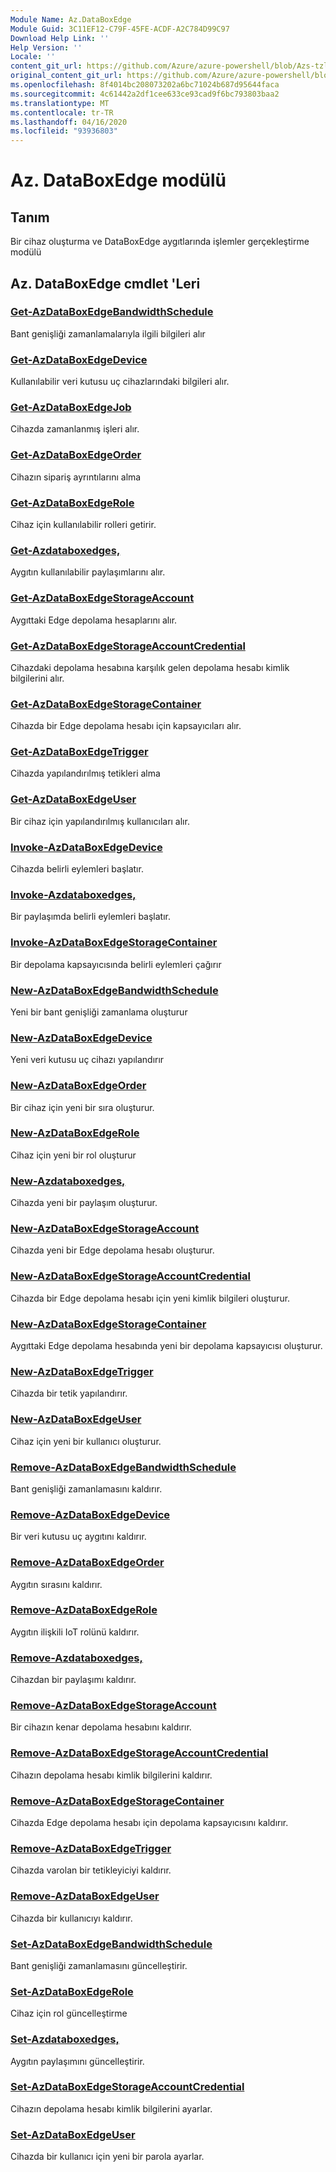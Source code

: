 ```yaml
---
Module Name: Az.DataBoxEdge
Module Guid: 3C11EF12-C79F-45FE-ACDF-A2C784D99C97
Download Help Link: ''
Help Version: ''
Locale: ''
content_git_url: https://github.com/Azure/azure-powershell/blob/Azs-tzl/src/DataBoxEdge/DataBoxEdge/help/Az.DataBoxEdge.md
original_content_git_url: https://github.com/Azure/azure-powershell/blob/Azs-tzl/src/DataBoxEdge/DataBoxEdge/help/Az.DataBoxEdge.md
ms.openlocfilehash: 8f4014bc208073202a6bc71024b687d95644faca
ms.sourcegitcommit: 4c61442a2df1cee633ce93cad9f6bc793803baa2
ms.translationtype: MT
ms.contentlocale: tr-TR
ms.lasthandoff: 04/16/2020
ms.locfileid: "93936803"
---
```

# Az. DataBoxEdge modülü
## Tanım
Bir cihaz oluşturma ve DataBoxEdge aygıtlarında işlemler gerçekleştirme modülü

## Az. DataBoxEdge cmdlet 'Leri
### [Get-AzDataBoxEdgeBandwidthSchedule](Get-AzDataBoxEdgeBandwidthSchedule.md)
Bant genişliği zamanlamalarıyla ilgili bilgileri alır

### [Get-AzDataBoxEdgeDevice](Get-AzDataBoxEdgeDevice.md)
Kullanılabilir veri kutusu uç cihazlarındaki bilgileri alır.

### [Get-AzDataBoxEdgeJob](Get-AzDataBoxEdgeJob.md)
Cihazda zamanlanmış işleri alır.

### [Get-AzDataBoxEdgeOrder](Get-AzDataBoxEdgeOrder.md)
Cihazın sipariş ayrıntılarını alma

### [Get-AzDataBoxEdgeRole](Get-AzDataBoxEdgeRole.md)
Cihaz için kullanılabilir rolleri getirir.

### [Get-Azdataboxedges,](Get-AzDataBoxEdgeShare.md)
Aygıtın kullanılabilir paylaşımlarını alır.

### [Get-AzDataBoxEdgeStorageAccount](Get-AzDataBoxEdgeStorageAccount.md)
Aygıttaki Edge depolama hesaplarını alır.

### [Get-AzDataBoxEdgeStorageAccountCredential](Get-AzDataBoxEdgeStorageAccountCredential.md)
Cihazdaki depolama hesabına karşılık gelen depolama hesabı kimlik bilgilerini alır.

### [Get-AzDataBoxEdgeStorageContainer](Get-AzDataBoxEdgeStorageContainer.md)
Cihazda bir Edge depolama hesabı için kapsayıcıları alır.

### [Get-AzDataBoxEdgeTrigger](Get-AzDataBoxEdgeTrigger.md)
Cihazda yapılandırılmış tetikleri alma
 

### [Get-AzDataBoxEdgeUser](Get-AzDataBoxEdgeUser.md)
Bir cihaz için yapılandırılmış kullanıcıları alır.

### [Invoke-AzDataBoxEdgeDevice](Invoke-AzDataBoxEdgeDevice.md)
Cihazda belirli eylemleri başlatır.

### [Invoke-Azdataboxedges,](Invoke-AzDataBoxEdgeShare.md)
Bir paylaşımda belirli eylemleri başlatır.

### [Invoke-AzDataBoxEdgeStorageContainer](Invoke-AzDataBoxEdgeStorageContainer.md)
Bir depolama kapsayıcısında belirli eylemleri çağırır

### [New-AzDataBoxEdgeBandwidthSchedule](New-AzDataBoxEdgeBandwidthSchedule.md)
Yeni bir bant genişliği zamanlama oluşturur

### [New-AzDataBoxEdgeDevice](New-AzDataBoxEdgeDevice.md)
Yeni veri kutusu uç cihazı yapılandırır

### [New-AzDataBoxEdgeOrder](New-AzDataBoxEdgeOrder.md)
Bir cihaz için yeni bir sıra oluşturur.

### [New-AzDataBoxEdgeRole](New-AzDataBoxEdgeRole.md)
Cihaz için yeni bir rol oluşturur

### [New-Azdataboxedges,](New-AzDataBoxEdgeShare.md)
Cihazda yeni bir paylaşım oluşturur.

### [New-AzDataBoxEdgeStorageAccount](New-AzDataBoxEdgeStorageAccount.md)
Cihazda yeni bir Edge depolama hesabı oluşturur.

### [New-AzDataBoxEdgeStorageAccountCredential](New-AzDataBoxEdgeStorageAccountCredential.md)
Cihazda bir Edge depolama hesabı için yeni kimlik bilgileri oluşturur.

### [New-AzDataBoxEdgeStorageContainer](New-AzDataBoxEdgeStorageContainer.md)
Aygıttaki Edge depolama hesabında yeni bir depolama kapsayıcısı oluşturur.

### [New-AzDataBoxEdgeTrigger](New-AzDataBoxEdgeTrigger.md)
Cihazda bir tetik yapılandırır.

### [New-AzDataBoxEdgeUser](New-AzDataBoxEdgeUser.md)
Cihaz için yeni bir kullanıcı oluşturur.

### [Remove-AzDataBoxEdgeBandwidthSchedule](Remove-AzDataBoxEdgeBandwidthSchedule.md)
Bant genişliği zamanlamasını kaldırır.

### [Remove-AzDataBoxEdgeDevice](Remove-AzDataBoxEdgeDevice.md)
Bir veri kutusu uç aygıtını kaldırır.

### [Remove-AzDataBoxEdgeOrder](Remove-AzDataBoxEdgeOrder.md)
Aygıtın sırasını kaldırır.

### [Remove-AzDataBoxEdgeRole](Remove-AzDataBoxEdgeRole.md)
Aygıtın ilişkili IoT rolünü kaldırır.

### [Remove-Azdataboxedges,](Remove-AzDataBoxEdgeShare.md)
Cihazdan bir paylaşımı kaldırır.

### [Remove-AzDataBoxEdgeStorageAccount](Remove-AzDataBoxEdgeStorageAccount.md)
Bir cihazın kenar depolama hesabını kaldırır.

### [Remove-AzDataBoxEdgeStorageAccountCredential](Remove-AzDataBoxEdgeStorageAccountCredential.md)
Cihazın depolama hesabı kimlik bilgilerini kaldırır.

### [Remove-AzDataBoxEdgeStorageContainer](Remove-AzDataBoxEdgeStorageContainer.md)
Cihazda Edge depolama hesabı için depolama kapsayıcısını kaldırır.

### [Remove-AzDataBoxEdgeTrigger](Remove-AzDataBoxEdgeTrigger.md)
Cihazda varolan bir tetikleyiciyi kaldırır.

### [Remove-AzDataBoxEdgeUser](Remove-AzDataBoxEdgeUser.md)
Cihazda bir kullanıcıyı kaldırır.

### [Set-AzDataBoxEdgeBandwidthSchedule](Set-AzDataBoxEdgeBandwidthSchedule.md)
Bant genişliği zamanlamasını güncelleştirir.

### [Set-AzDataBoxEdgeRole](Set-AzDataBoxEdgeRole.md)
Cihaz için rol güncelleştirme

### [Set-Azdataboxedges,](Set-AzDataBoxEdgeShare.md)
Aygıtın paylaşımını güncelleştirir.

### [Set-AzDataBoxEdgeStorageAccountCredential](Set-AzDataBoxEdgeStorageAccountCredential.md)
Cihazın depolama hesabı kimlik bilgilerini ayarlar.

### [Set-AzDataBoxEdgeUser](Set-AzDataBoxEdgeUser.md)
Cihazda bir kullanıcı için yeni bir parola ayarlar.

